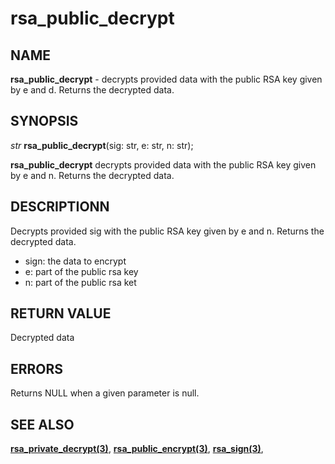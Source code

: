# rsa_public_decrypt

## NAME

**rsa_public_decrypt** - decrypts provided data with the public RSA key given by e and d. Returns the decrypted data.

## SYNOPSIS

*str* **rsa_public_decrypt**(sig: str, e: str, n: str);

**rsa_public_decrypt** decrypts provided data with the public RSA key given by e and n. Returns the decrypted data.

## DESCRIPTIONN
Decrypts provided sig with the public RSA key given by e and n. Returns the decrypted data.

- sign: the data to encrypt
- e: part of the public rsa key
- n: part of the public rsa ket


## RETURN VALUE

Decrypted data
## ERRORS

Returns NULL when a given parameter is null.

## SEE ALSO

**[rsa_private_decrypt(3)](rsa_private_decrypt.md)**,
**[rsa_public_encrypt(3)](rsa_public_encrypt.md)**,
**[rsa_sign(3)](rsa_sign.md)**,
